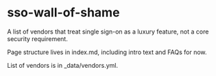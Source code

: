 # sso-wall-of-shame

A list of vendors that treat single sign-on as a luxury feature, not a core security requirement.

Page structure lives in index.md, including intro text and FAQs for now.

List of vendors is in _data/vendors.yml.
